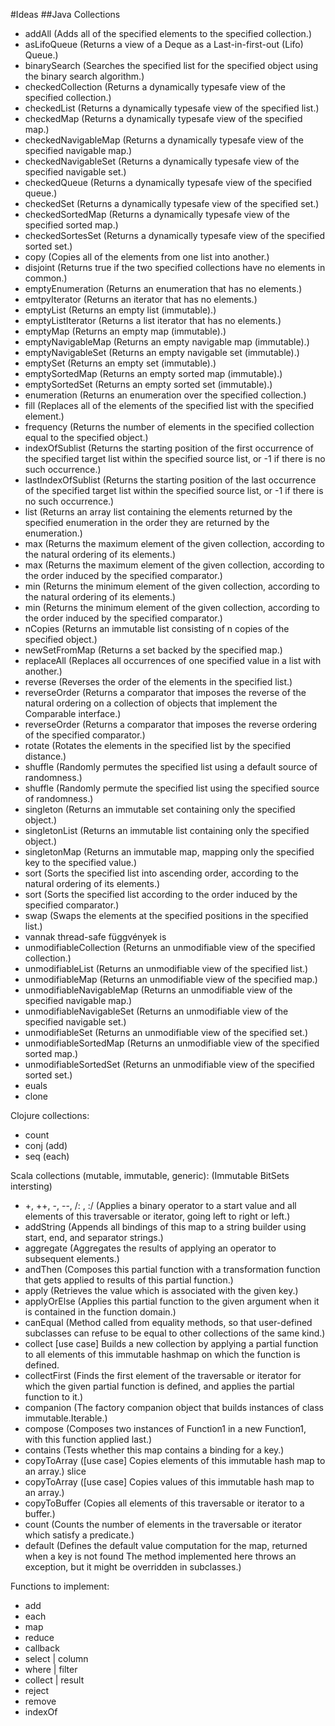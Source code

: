 #Ideas
##Java Collections
* addAll (Adds all of the specified elements to the specified collection.)
* asLifoQueue (Returns a view of a Deque as a Last-in-first-out (Lifo) Queue.)
* binarySearch (Searches the specified list for the specified object using the binary search algorithm.)
* checkedCollection (Returns a dynamically typesafe view of the specified collection.)
* checkedList (Returns a dynamically typesafe view of the specified list.)
* checkedMap (Returns a dynamically typesafe view of the specified map.)
* checkedNavigableMap (Returns a dynamically typesafe view of the specified navigable map.)
* checkedNavigableSet (Returns a dynamically typesafe view of the specified navigable set.)
* checkedQueue (Returns a dynamically typesafe view of the specified queue.)
* checkedSet (Returns a dynamically typesafe view of the specified set.)
* checkedSortedMap (Returns a dynamically typesafe view of the specified sorted map.)
* checkedSortesSet (Returns a dynamically typesafe view of the specified sorted set.)
* copy (Copies all of the elements from one list into another.)
* disjoint (Returns true if the two specified collections have no elements in common.)
* emptyEnumeration (Returns an enumeration that has no elements.)
* emtpyIterator (Returns an iterator that has no elements.)
* emptyList (Returns an empty list (immutable).)
* emptyListIterator (Returns a list iterator that has no elements.)
* emptyMap (Returns an empty map (immutable).)
* emptyNavigableMap (Returns an empty navigable map (immutable).)
* emptyNavigableSet (Returns an empty navigable set (immutable).)
* emptySet (Returns an empty set (immutable).)
* emptySortedMap (Returns an empty sorted map (immutable).)
* emptySortedSet (Returns an empty sorted set (immutable).)
* enumeration (Returns an enumeration over the specified collection.)
* fill (Replaces all of the elements of the specified list with the specified element.)
* frequency (Returns the number of elements in the specified collection equal to the specified object.)
* indexOfSublist (Returns the starting position of the first occurrence of the specified target list within the specified source list, or -1 if there is no such occurrence.)
* lastIndexOfSublist (Returns the starting position of the last occurrence of the specified target list within the specified source list, or -1 if there is no such occurrence.)
* list (Returns an array list containing the elements returned by the specified enumeration in the order they are returned by the enumeration.)
* max (Returns the maximum element of the given collection, according to the natural ordering of its elements.)
* max (Returns the maximum element of the given collection, according to the order induced by the specified comparator.)
* min (Returns the minimum element of the given collection, according to the natural ordering of its elements.)
* min (Returns the minimum element of the given collection, according to the order induced by the specified comparator.)
* nCopies (Returns an immutable list consisting of n copies of the specified object.)
* newSetFromMap (Returns a set backed by the specified map.)
* replaceAll (Replaces all occurrences of one specified value in a list with another.)
* reverse (Reverses the order of the elements in the specified list.)
* reverseOrder (Returns a comparator that imposes the reverse of the natural ordering on a collection of objects that implement the Comparable interface.)
* reverseOrder (Returns a comparator that imposes the reverse ordering of the specified comparator.)
* rotate (Rotates the elements in the specified list by the specified distance.)
* shuffle (Randomly permutes the specified list using a default source of randomness.)
* shuffle (Randomly permute the specified list using the specified source of randomness.)
* singleton (Returns an immutable set containing only the specified object.)
* singletonList (Returns an immutable list containing only the specified object.)
* singletonMap (Returns an immutable map, mapping only the specified key to the specified value.)
* sort (Sorts the specified list into ascending order, according to the natural ordering of its elements.)
* sort (Sorts the specified list according to the order induced by the specified comparator.)
* swap (Swaps the elements at the specified positions in the specified list.)
* vannak thread-safe függvények is
* unmodifiableCollection (Returns an unmodifiable view of the specified collection.)
* unmodifiableList (Returns an unmodifiable view of the specified list.)
* unmodifiableMap (Returns an unmodifiable view of the specified map.)
* unmodifiableNavigableMap (Returns an unmodifiable view of the specified navigable map.)
* unmodifiableNavigableSet (Returns an unmodifiable view of the specified navigable set.)
* unmodifiableSet (Returns an unmodifiable view of the specified set.)
* unmodifiableSortedMap (Returns an unmodifiable view of the specified sorted map.)
* unmodifiableSortedSet (Returns an unmodifiable view of the specified sorted set.)
* euals
* clone

Clojure collections:
* count
* conj (add)
* seq (each)

Scala collections (mutable, immutable, generic):
(Immutable BitSets intersting)
* +, ++, -, --, /: , :/ (Applies a binary operator to a start value and all elements of this traversable or iterator, going left to right or left.)
* addString (Appends all bindings of this map to a string builder using start, end, and separator strings.)
* aggregate (Aggregates the results of applying an operator to subsequent elements.)
* andThen (Composes this partial function with a transformation function that gets applied to results of this partial function.)
* apply (Retrieves the value which is associated with the given key.)
* applyOrElse (Applies this partial function to the given argument when it is contained in the function domain.)
* canEqual (Method called from equality methods, so that user-defined subclasses can refuse to be equal to other collections of the same kind.)
* collect [use case] Builds a new collection by applying a partial function to all elements of this immutable hashmap on which the function is defined.
* collectFirst (Finds the first element of the traversable or iterator for which the given partial function is defined, and applies the partial function to it.)
* companion (The factory companion object that builds instances of class immutable.Iterable.)
* compose (Composes two instances of Function1 in a new Function1, with this function applied last.)
* contains (Tests whether this map contains a binding for a key.)
* copyToArray ([use case] Copies elements of this immutable hash map to an array.) slice
* copyToArray ([use case] Copies values of this immutable hash map to an array.)
* copyToBuffer (Copies all elements of this traversable or iterator to a buffer.)
* count (Counts the number of elements in the traversable or iterator which satisfy a predicate.)
* default (Defines the default value computation for the map, returned when a key is not found The method implemented here throws an exception, but it might be overridden in subclasses.)

Functions to implement:
* add
* each
* map
* reduce
* callback
* select | column
* where | filter
* collect | result
* reject
* remove
* indexOf
